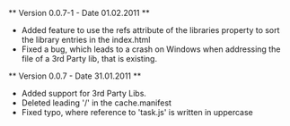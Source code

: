 ** Version 0.0.7-1 - Date 01.02.2011 **

  * Added feature to use the refs attribute of the libraries property
    to sort the library entries in the index.html
  * Fixed a bug, which leads to a crash on Windows when addressing the file of a
    3rd Party lib, that is existing.

** Version 0.0.7 - Date 31.01.2011 **

  * Added support for 3rd Party Libs.
  * Deleted leading '/' in the cache.manifest
  * Fixed typo, where reference to 'task.js' is written in uppercase
